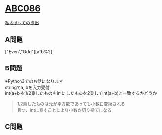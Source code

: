 # [ABC086](https://beta.atcoder.jp/contests/abc086)  
[私のすべての提出](https://beta.atcoder.jp/contests/abc086/submissions?f.Task=&f.Language=&f.Status=&f.User=tokizo)  
  
## A問題  
["Even","Odd"][a*b%2]  
  
## B問題  
※Python3でのお話になります  
stringでa, bを入力受付  
int(a+b)を1/2乗したものをintにしたものを2乗してint(a+b)と一致するかどうか  
> 1/2乗したものは元が平方数であっても小数に変換される  
> 且つ、intに直すことにより小数が切り捨てになる  
  
## C問題  

